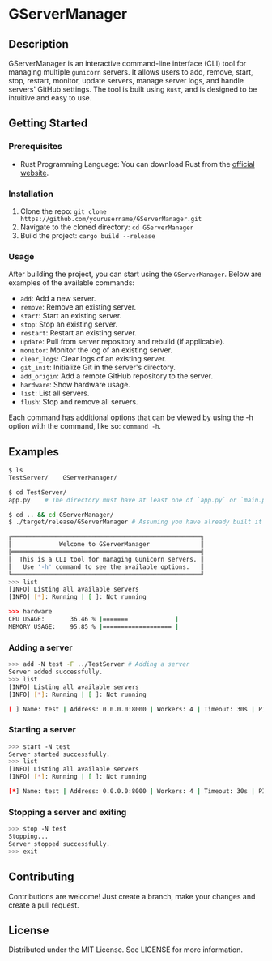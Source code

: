 # GServerManager

## Description

GServerManager is an interactive command-line interface (CLI) tool for managing multiple `gunicorn` servers. It allows users to add, remove, start, stop, restart, monitor, update servers, manage server logs, and handle servers' GitHub settings. The tool is built using `Rust`, and is designed to be intuitive and easy to use.

## Getting Started

### Prerequisites
* Rust Programming Language: You can download Rust from the [official website](https://www.rust-lang.org/tools/install).

### Installation
1. Clone the repo: `git clone https://github.com/yourusername/GServerManager.git`
2. Navigate to the cloned directory: `cd GServerManager`
3. Build the project: `cargo build --release`

### Usage
After building the project, you can start using the `GServerManager`. Below are examples of the available commands:

* `add`: Add a new server.
* `remove`: Remove an existing server.
* `start`: Start an existing server.
* `stop`: Stop an existing server.
* `restart`: Restart an existing server.
* `update`: Pull from server repository and rebuild (if applicable).
* `monitor`: Monitor the log of an existing server.
* `clear_logs`: Clear logs of an existing server.
* `git_init`: Initialize Git in the server's directory.
* `add_origin`: Add a remote GitHub repository to the server.
* `hardware`: Show hardware usage.
* `list`: List all servers.
* `flush`: Stop and remove all servers.

Each command has additional options that can be viewed by using the -h option with the command, like so: `command -h`.

## Examples
```bash
$ ls
TestServer/    GServerManager/

$ cd TestServer/
app.py    # The directory must have at least one of `app.py` or `main.py`

$ cd .. && cd GServerManager/
$ ./target/release/GServerManager # Assuming you have already built it

╔════════════════════════════════════════════════════╗
║             Welcome to GServerManager              ║
╠════════════════════════════════════════════════════╣
║  This is a CLI tool for managing Gunicorn servers. ║
║   Use '-h' command to see the available options.   ║
╚════════════════════════════════════════════════════╝
>>> list
[INFO] Listing all available servers
[INFO] [*]: Running | [ ]: Not running 

>>> hardware
CPU USAGE:       36.46 % |=======             |
MEMORY USAGE:    95.85 % |=================== |
```
### Adding a server
```bash
>>> add -N test -F ../TestServer # Adding a server
Server added successfully.
>>> list
[INFO] Listing all available servers
[INFO] [*]: Running | [ ]: Not running 

[ ] Name: test | Address: 0.0.0.0:8000 | Workers: 4 | Timeout: 30s | PID: 0 |
```
### Starting a server
```bash
>>> start -N test
Server started successfully.
>>> list
[INFO] Listing all available servers
[INFO] [*]: Running | [ ]: Not running 

[*] Name: test | Address: 0.0.0.0:8000 | Workers: 4 | Timeout: 30s | PID: 74578 |
```
### Stopping a server and exiting
```bash
>>> stop -N test
Stopping... 
Server stopped successfully.
>>> exit
```

## Contributing
Contributions are welcome! Just create a branch, make your changes and create a pull request.

## License
Distributed under the MIT License. See LICENSE for more information.